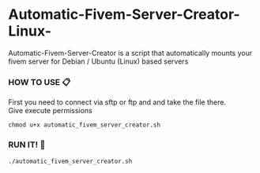 # Automatic-Fivem-Server-Creator-Linux-
 Automatic-Fivem-Server-Creator is a script that automatically mounts your fivem server for Debian / Ubuntu (Linux) based servers

### HOW TO USE 📋
First you need to connect via sftp or ftp and and take the file there. <br>
Give execute permissions
```
chmod u+x automatic_fivem_server_creator.sh
```
### RUN IT! 🚀 
```
./automatic_fivem_server_creator.sh
```
